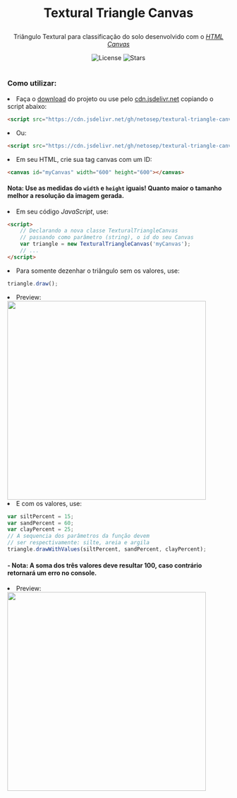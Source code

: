 <h1 align="center">
  <p>Textural Triangle Canvas</p>
</h1>

<div align="center">
  <p>Triângulo Textural para classificação do solo desenvolvido com o <a href="https://developer.mozilla.org/pt-BR/docs/Web/API/Canvas_API"><i>HTML Canvas</i></a></p>
  <img alt="License" src="https://img.shields.io/github/license/netosep/textural-triangle-canvas?color=blue&logo=apache&logoColor=orange">
  <img alt="Stars" src="https://img.shields.io/github/stars/netosep/textural-triangle-canvas?logo=github">
</div>

#

### Como utilizar:
<li>Faça o <a href="">download</a> do projeto ou use pelo <a href="https://www.jsdelivr.com/">cdn.jsdelivr.net<a> copiando o script abaixo:</li>
  
```html
<script src="https://cdn.jsdelivr.net/gh/netosep/textural-triangle-canvas/TexturalTriangleCanvas.js"></script>
```
<li>Ou:</li>
  
```html
<script src="https://cdn.jsdelivr.net/gh/netosep/textural-triangle-canvas/TexturalTriangleCanvas.min.js"></script>
```
<li>Em seu HTML, crie sua tag canvas com um ID:</li>
  
```html
<canvas id="myCanvas" width="600" height="600"></canvas>
```
#### Nota: Use as medidas do `width` e `height` iguais! Quanto maior o tamanho melhor a resolução da imagem gerada.
  
<li>Em seu código <i>JavaScript</i>, use:</li>
  
```html
<script>
    // Declarando a nova classe TexturalTriangleCanvas
    // passando como parâmetro (string), o id do seu Canvas
    var triangle = new TexturalTriangleCanvas('myCanvas');
    // ...
</script>
```

<li>Para somente dezenhar o triângulo sem os valores, use:</li>

```js
triangle.draw();
```
<li>Preview:</li>
<div align="left">
  <img src="https://i.imgur.com/XqNrB9W.png" width="450">
</div>

<li>E com os valores, use:</li>
  
```js
var siltPercent = 15;
var sandPercent = 60;
var clayPercent = 25;
// A sequencia dos parâmetros da função devem
// ser respectivamente: silte, areia e argila
triangle.drawWithValues(siltPercent, sandPercent, clayPercent);
```

#### - Nota: A soma dos três valores deve <b>resultar 100</b>, caso contrário retornará um erro no console.
  
<li>Preview:</li>
<div align="left">
  <img src="https://i.imgur.com/XqNrB9W.png" width="450">
</div>
  
#
  
 
  
  
  
  
  
